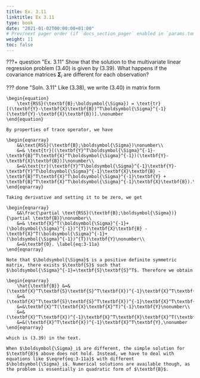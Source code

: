 ```yaml
---
title: Ex. 3.11
linktitle: Ex 3.11
type: book
date: "2021-01-02T00:00:00+01:00"
# Prev/next pager order (if `docs_section_pager` enabled in `params.toml`)
weight: 11
toc: false
---
```


???+ question "Ex. 3.11"
    Show that the solution to the multivariate linear regression problem (3.40) is given by (3.39). What happens if the covariance matrices $\boldsymbol{\Sigma}_i$ are different for each observation?

??? done "Soln. 3.11" 
    Like (3.38), we write (3.40) in matrix form

    \begin{equation}
        \text{RSS}(\textbf{B};\boldsymbol{\Sigma}) = \text{tr}[(\textbf{Y}-\textbf{X}\textbf{B})^T\boldsymbol{\Sigma}^{-1}(\textbf{Y}-\textbf{X}\textbf{B})].\nonumber
    \end{equation}

    By properties of trace operator, we have

    \begin{eqnarray}
        &&\text{RSS}(\textbf{B};\boldsymbol{\Sigma})\nonumber\\
        &=& \text{tr}[(\textbf{Y}^T\boldsymbol{\Sigma}^{-1}-\textbf{B}^T\textbf{X}^T\boldsymbol{\Sigma}^{-1})(\textbf{Y}-\textbf{X}\textbf{B})]\nonumber\\
        &=&\text{tr}(\textbf{Y}^T\boldsymbol{\Sigma}^{-1}\textbf{Y}-\textbf{Y}^T\boldsymbol{\Sigma}^{-1}\textbf{X}\textbf{B} - \textbf{B}^T\textbf{X}^T\boldsymbol{\Sigma}^{-1}\textbf{Y} + \textbf{B}^T\textbf{X}^T\boldsymbol{\Sigma}^{-1}\textbf{X}\textbf{B}).\nonumber
    \end{eqnarray}

    Taking derivative and setting it to be zero, we get

    \begin{eqnarray}
        &&\frac{\partial \text{RSS}(\textbf{B};\boldsymbol{\Sigma})}{\partial \textbf{B}}\nonumber\\
        &=& \textbf{X}^T(\boldsymbol{\Sigma}^{-1}+(\boldsymbol{\Sigma}^{-1})^{T})\textbf{X}\textbf{B} - \textbf{X}^T(\boldsymbol{\Sigma}^{-1}+(\boldsymbol{\Sigma}^{-1})^{T})\textbf{Y}\nonumber\\
        &=&\textbf{0}. \label{eq:3-11a} 
    \end{eqnarray}

    Note that $\boldsymbol{\Sigma}$ is a positive definite symmetric matrix, there exists $\textbf{S}$ such that $\boldsymbol{\Sigma}^{-1}=\textbf{S}\textbf{S}^T$. Therefore we obtain

    \begin{eqnarray}
        \hat{\textbf{B}} &=& (\textbf{X}^T\textbf{S}\textbf{S}^T\textbf{X})^{-1}\textbf{X}^T\textbf{S}\textbf{S}^T\textbf{Y}\nonumber\\
        &=&(\textbf{X}^T\textbf{S}\textbf{S}^T\textbf{X})^{-1}\textbf{X}^T\textbf{S}\textbf{S}^T\textbf{X}\textbf{X}^T(\textbf{X}\textbf{X}^T)^{-1}\textbf{Y}\nonumber\\
        &=&\textbf{X}^T(\textbf{X}\textbf{X}^T)^{-1}\textbf{Y}\nonumber\\
        &=&(\textbf{X}^T\textbf{X})^{-1}\textbf{X}^T\textbf{X}\textbf{X}^T(\textbf{X}\textbf{X}^T)^{-1}\textbf{Y}\nonumber\\
        &=&(\textbf{X}^T\textbf{X})^{-1}\textbf{X}^T\textbf{Y},\nonumber
    \end{eqnarray}

    which is (3.39) in the text.

    When $\boldsymbol{\Sigma}_i$ are different, the simple solution for $\textbf{B}$ above does not hold. Instead, we have to deal with equations like $\eqref{eq:3-11a}$ with different $\boldsymbol{\Sigma}_i$. Numerical solutions are available though, as the problem is essentially in quadratic form of $\textbf{B}$.